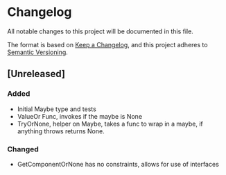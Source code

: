 # Changelog

All notable changes to this project will be documented in this file.

The format is based on [Keep a Changelog](https://keepachangelog.com/en/1.0.0/),
and this project adheres to [Semantic Versioning](https://semver.org/spec/v2.0.0.html).

## [Unreleased]

### Added

- Initial Maybe type and tests
- ValueOr Func, invokes if the maybe is None
- TryOrNone, helper on Maybe, takes a func to wrap in a maybe, if anything throws returns None.

### Changed

- GetComponentOrNone has no constraints, allows for use of interfaces